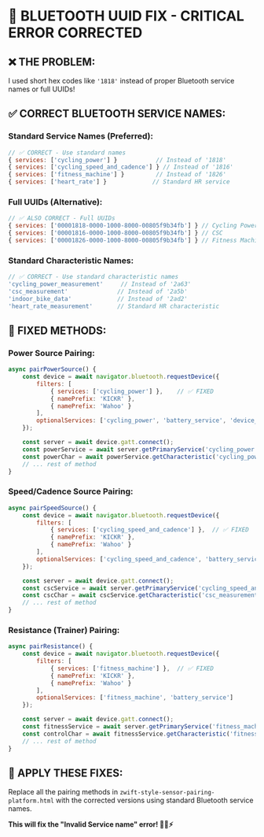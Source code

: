 # 🚨 BLUETOOTH UUID FIX - CRITICAL ERROR CORRECTED

## ❌ **THE PROBLEM:**
I used short hex codes like `'1818'` instead of proper Bluetooth service names or full UUIDs!

## ✅ **CORRECT BLUETOOTH SERVICE NAMES:**

### **Standard Service Names (Preferred):**
```javascript
// ✅ CORRECT - Use standard names
{ services: ['cycling_power'] }           // Instead of '1818'
{ services: ['cycling_speed_and_cadence'] } // Instead of '1816' 
{ services: ['fitness_machine'] }         // Instead of '1826'
{ services: ['heart_rate'] }             // Standard HR service
```

### **Full UUIDs (Alternative):**
```javascript
// ✅ ALSO CORRECT - Full UUIDs
{ services: ['00001818-0000-1000-8000-00805f9b34fb'] } // Cycling Power
{ services: ['00001816-0000-1000-8000-00805f9b34fb'] } // CSC
{ services: ['00001826-0000-1000-8000-00805f9b34fb'] } // Fitness Machine
```

### **Standard Characteristic Names:**
```javascript
// ✅ CORRECT - Use standard characteristic names
'cycling_power_measurement'     // Instead of '2a63'
'csc_measurement'              // Instead of '2a5b'
'indoor_bike_data'             // Instead of '2ad2'
'heart_rate_measurement'       // Standard HR characteristic
```

## 🔧 **FIXED METHODS:**

### **Power Source Pairing:**
```javascript
async pairPowerSource() {
    const device = await navigator.bluetooth.requestDevice({
        filters: [
            { services: ['cycling_power'] },    // ✅ FIXED
            { namePrefix: 'KICKR' },
            { namePrefix: 'Wahoo' }
        ],
        optionalServices: ['cycling_power', 'battery_service', 'device_information']
    });

    const server = await device.gatt.connect();
    const powerService = await server.getPrimaryService('cycling_power');
    const powerChar = await powerService.getCharacteristic('cycling_power_measurement');
    // ... rest of method
}
```

### **Speed/Cadence Source Pairing:**
```javascript
async pairSpeedSource() {
    const device = await navigator.bluetooth.requestDevice({
        filters: [
            { services: ['cycling_speed_and_cadence'] },  // ✅ FIXED
            { namePrefix: 'KICKR' },
            { namePrefix: 'Wahoo' }
        ],
        optionalServices: ['cycling_speed_and_cadence', 'battery_service']
    });

    const server = await device.gatt.connect();
    const cscService = await server.getPrimaryService('cycling_speed_and_cadence');
    const cscChar = await cscService.getCharacteristic('csc_measurement');
    // ... rest of method
}
```

### **Resistance (Trainer) Pairing:**
```javascript
async pairResistance() {
    const device = await navigator.bluetooth.requestDevice({
        filters: [
            { services: ['fitness_machine'] },  // ✅ FIXED
            { namePrefix: 'KICKR' },
            { namePrefix: 'Wahoo' }
        ],
        optionalServices: ['fitness_machine', 'battery_service']
    });

    const server = await device.gatt.connect();
    const fitnessService = await server.getPrimaryService('fitness_machine');
    const controlChar = await fitnessService.getCharacteristic('fitness_machine_control_point');
    // ... rest of method
}
```

## 🎯 **APPLY THESE FIXES:**

Replace all the pairing methods in `zwift-style-sensor-pairing-platform.html` with the corrected versions using standard Bluetooth service names.

**This will fix the "Invalid Service name" error! 🚴‍♂️⚡**

